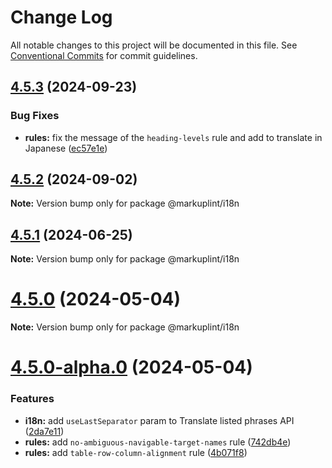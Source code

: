 # Change Log

All notable changes to this project will be documented in this file.
See [Conventional Commits](https://conventionalcommits.org) for commit guidelines.

## [4.5.3](https://github.com/markuplint/markuplint/compare/@markuplint/i18n@4.5.2...@markuplint/i18n@4.5.3) (2024-09-23)


### Bug Fixes

* **rules:** fix the message of the `heading-levels` rule and add to translate in Japanese ([ec57e1e](https://github.com/markuplint/markuplint/commit/ec57e1e5ff4549ee5574928ad20fd461d87974a5))





## [4.5.2](https://github.com/markuplint/markuplint/compare/@markuplint/i18n@4.5.1...@markuplint/i18n@4.5.2) (2024-09-02)

**Note:** Version bump only for package @markuplint/i18n





## [4.5.1](https://github.com/markuplint/markuplint/compare/@markuplint/i18n@4.5.0...@markuplint/i18n@4.5.1) (2024-06-25)

**Note:** Version bump only for package @markuplint/i18n

# [4.5.0](https://github.com/markuplint/markuplint/compare/@markuplint/i18n@4.5.0-alpha.0...@markuplint/i18n@4.5.0) (2024-05-04)

**Note:** Version bump only for package @markuplint/i18n

# [4.5.0-alpha.0](https://github.com/markuplint/markuplint/compare/@markuplint/i18n@4.4.0...@markuplint/i18n@4.5.0-alpha.0) (2024-05-04)

### Features

- **i18n:** add `useLastSeparator` param to Translate listed phrases API ([2da7e11](https://github.com/markuplint/markuplint/commit/2da7e11e9838af4cf7bde64725c43a5d08a2e0a1))
- **rules:** add `no-ambiguous-navigable-target-names` rule ([742db4e](https://github.com/markuplint/markuplint/commit/742db4eb98b8f27e8a1f6a82d3b6541871e02a5c))
- **rules:** add `table-row-column-alignment` rule ([4b071f8](https://github.com/markuplint/markuplint/commit/4b071f8d7dae0f1500e1a77046b289489eb5a598))
